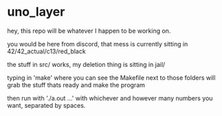 # uno_layer


hey, this repo will be whatever I happen to be working on.

you would be here from discord, that mess is currently sitting in 42/42_actual/c13/red_black


the stuff in src/ works, my deletion thing is sitting in jail/

typing in 'make' where you can see the Makefile next to those folders will grab the stuff thats ready and make the program

then run with './a.out ...' with whichever and however many numbers you want, separated by spaces.
